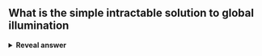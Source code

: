 ## What is the simple intractable solution to global illumination
<details>
<summary><b>Reveal answer</b></summary>
- Start from all points of all light sources<br>- Follow every ray of light
</details>
